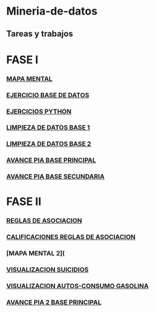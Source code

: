 # Mineria-de-datos 
## Tareas y trabajos
# FASE I
### [MAPA MENTAL](Mapa%20Mental%20MINERIA.pdf)  
### [EJERCICIO BASE DE DATOS](https://github.com/AndyCortez98/FCFM/blob/main/Ej1_BaseDatos.Equipo10.pdf)
### [EJERCICIOS PYTHON](Ej_Python_1757180.ipynb)
### [LIMPIEZA DE DATOS BASE 1](https://github.com/AndyCortez98/FCFM/blob/main/Ej_Limpieza_Equipo_10.ipynb)
### [LIMPIEZA DE DATOS BASE 2](https://github.com/AndyCortez98/FCFM/blob/main/Ej_LimpiezaConsumo_Equipo10.ipynb)
### [AVANCE PIA BASE PRINCIPAL](https://github.com/AndyCortez98/FCFM/blob/main/Avance_PIA_Eq10.ipynb)
### [AVANCE PIA BASE SECUNDARIA](https://github.com/AndyCortez98/FCFM/blob/main/Avance1_PIA_Equipo10.ipynb)
# FASE II
### [REGLAS DE ASOCIACION](https://github.com/AndyCortez98/FCFM/blob/main/Presentacion_Reglas.de.asociacion_Equipo10.pdf)
### [CALIFICACIONES REGLAS DE ASOCIACION](Calificaci%C3%B3n_Reglas.De.Asociaci%C3%B3n_Equipo10.pdf)
### [MAPA MENTAL 2](
### [ VISUALIZACION SUICIDIOS](https://github.com/SergioOviedoMartinez/Mineria-de-datos/blob/main/Visualizaci%C3%B3n1_Equipo10.ipynb)
### [ VISUALIZACION AUTOS-CONSUMO GASOLINA](https://github.com/SergioOviedoMartinez/Mineria-de-datos/blob/main/Visualizaci%C3%B3n2_Equipo10.ipynb)
### [AVANCE PIA 2 BASE PRINCIPAL](https://github.com/AndreshdzFCFM/Mineria-de-datos/blob/main/Avance%20PIA%202_EQ_10.ipynb)
